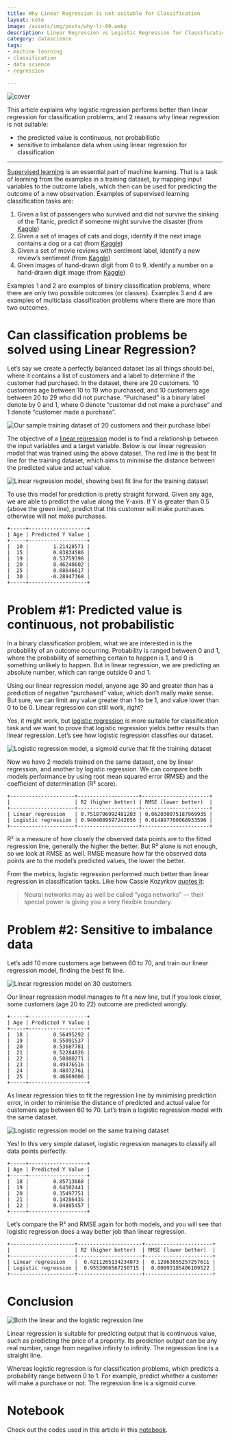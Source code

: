 ```yaml
---
title: Why Linear Regression is not suitable for Classification
layout: note
image: /assets/img/posts/why-lr-00.webp
description: Linear Regression vs Logistic Regression for Classification Tasks
category: datascience
tags:
- machine learning
- classification
- data science
- regression

---
```


![cover](/assets/img/posts/why-lr-00.webp)

This article explains why logistic regression performs better than linear regression for classification problems, and 2 reasons why linear regression is not suitable:
- the predicted value is continuous, not probabilistic
- sensitive to imbalance data when using linear regression for classification

---

[Supervised learning](https://en.wikipedia.org/wiki/Supervised_learning) is an essential part of machine learning. That is a task of learning from the examples in a training dataset, by mapping input variables to the outcome labels, which then can be used for predicting the outcome of a new observation. Examples of supervised learning classification tasks are:

1. Given a list of passengers who survived and did not survive the sinking of the Titanic, predict if someone might survive the disaster (from [Kaggle](https://www.kaggle.com/c/titanic/overview))
2. Given a set of images of cats and dogs, identify if the next image contains a dog or a cat (from [Kaggle](https://www.kaggle.com/c/dogs-vs-cats-redux-kernels-edition/overview))
3. Given a set of movie reviews with sentiment label, identify a new review’s sentiment (from [Kaggle](https://www.kaggle.com/c/movie-review-sentiment-analysis-kernels-only/overview))
4. Given images of hand-drawn digit from 0 to 9, identify a number on a hand-drawn digit image (from [Kaggle](https://www.kaggle.com/c/digit-recognizer/overview))

Examples 1 and 2 are examples of binary classification problems, where there are only two possible outcomes (or classes). Examples 3 and 4 are examples of multiclass classification problems where there are more than two outcomes.

# Can classification problems be solved using Linear Regression?
Let’s say we create a perfectly balanced dataset (as all things should be), where it contains a list of customers and a label to determine if the customer had purchased. In the dataset, there are 20 customers. 10 customers age between 10 to 19 who purchased, and 10 customers age between 20 to 29 who did not purchase. “Purchased” is a binary label denote by 0 and 1, where 0 denote “customer did not make a purchase” and 1 denote “customer made a purchase”.

![Our sample training dataset of 20 customers and their purchase label](/assets/img/posts/why-lr-01.webp)

The objective of a [linear regression](https://en.wikipedia.org/wiki/Linear_regression) model is to find a relationship between the input variables and a target variable. Below is our linear regression model that was trained using the above dataset. The red line is the best fit line for the training dataset, which aims to minimise the distance between the predicted value and actual value.

![Linear regression model, showing best fit line for the training dataset](/assets/img/posts/why-lr-02.webp)

To use this model for prediction is pretty straight forward. Given any age, we are able to predict the value along the Y-axis. If Y is greater than 0.5 (above the green line), predict that this customer will make purchases otherwise will not make purchases.

```
+-----+-------------------+
| Age | Predicted Y Value |
+-----+-------------------+
|  10 |        1.21428571 |
|  15 |        0.83834586 |
|  19 |        0.53759398 |
|  20 |        0.46240602 |
|  25 |        0.08646617 |
|  30 |       -0.28947368 |
+-----+-------------------+
```

# Problem #1: Predicted value is continuous, not probabilistic

In a binary classification problem, what we are interested in is the probability of an outcome occurring. Probability is ranged between 0 and 1, where the probability of something certain to happen is 1, and 0 is something unlikely to happen. But in linear regression, we are predicting an absolute number, which can range outside 0 and 1.

Using our linear regression model, anyone age 30 and greater than has a prediction of negative “purchased” value, which don’t really make sense. But sure, we can limit any value greater than 1 to be 1, and value lower than 0 to be 0. Linear regression can still work, right?

Yes, it might work, but [logistic regression](https://en.wikipedia.org/wiki/Logistic_regression) is more suitable for classification task and we want to prove that logistic regression yields better results than linear regression. Let’s see how logistic regression classifies our dataset.

![Logistic regression model, a sigmoid curve that fit the training dataset](/assets/img/posts/why-lr-03.webp)

Now we have 2 models trained on the same dataset, one by linear regression, and another by logistic regression. We can compare both models performance by using root mean squared error (RMSE) and the coefficient of determination (R² score).

```
+---------------------+--------------------+----------------------+
|                     | R2 (higher better) | RMSE (lower better)  |
+---------------------+--------------------+----------------------+
| Linear regression   | 0.7518796992481203 | 0.062030075187969935 |
| Logistic regression | 0.9404089597242656 | 0.014897760068933596 |
+---------------------+--------------------+----------------------+
```

R² is a measure of how closely the observed data points are to the fitted regression line, generally the higher the better. But R² alone is not enough, so we look at RMSE as well. RMSE measure how far the observed data points are to the model’s predicted values, the lower the better.

From the metrics, logistic regression performed much better than linear regression in classification tasks. Like how Cassie Kozyrkov [quotes it](https://hackernoon.com/machine-learning-is-the-emperor-wearing-clothes-59933d12a3cc):

> Neural networks may as well be called “yoga networks” — their special power is giving you a very flexible boundary.

# Problem #2: Sensitive to imbalance data

Let’s add 10 more customers age between 60 to 70, and train our linear regression model, finding the best fit line.

![Linear regression model on 30 customers](/assets/img/posts/why-lr-04.webp)

Our linear regression model manages to fit a new line, but if you look closer, some customers (age 20 to 22) outcome are predicted wrongly.

```
+-----+-------------------+
| Age | Predicted Y Value |
+-----+-------------------+
|  18 |        0.56495292 |
|  19 |        0.55091537 |
|  20 |        0.53687781 |
|  21 |        0.52284026 |
|  22 |        0.50880271 |
|  23 |        0.49476516 |
|  24 |        0.48072761 |
|  25 |        0.46669006 |
+-----+-------------------+
```

As linear regression tries to fit the regression line by minimising prediction error, in order to minimise the distance of predicted and actual value for customers age between 60 to 70. Let’s train a logistic regression model with the same dataset.

![Logistic regression model on the same training dataset](/assets/img/posts/why-lr-05.webp)

Yes! In this very simple dataset, logistic regression manages to classify all data points perfectly.

```
+-----+-------------------+
| Age | Predicted Y Value |
+-----+-------------------+
|  18 |        0.85713668 |
|  19 |        0.64502441 |
|  20 |        0.35497751 |
|  21 |        0.14286435 |
|  22 |        0.04805457 |
+-----+-------------------+
```

Let’s compare the R² and RMSE again for both models, and you will see that logistic regression does a way better job than linear regression.

```
+---------------------+---------------------+----------------------+
|                     | R2 (higher better)  | RMSE (lower better)  |
+---------------------+---------------------+----------------------+
| Linear regression   |  0.4211265134234073 |  0.12863855257257611 |
| Logistic regression |  0.9553066567250715 |  0.00993185406109522 |
+---------------------+---------------------+----------------------+
```

# Conclusion

![Both the linear and the logistic regression line](/assets/img/posts/why-lr-06.webp)

Linear regression is suitable for predicting output that is continuous value, such as predicting the price of a property. Its prediction output can be any real number, range from negative infinity to infinity. The regression line is a straight line.

Whereas logistic regression is for classification problems, which predicts a probability range between 0 to 1. For example, predict whether a customer will make a purchase or not. The regression line is a sigmoid curve.

# Notebook

Check out the codes used in this article in this [notebook](https://gist.github.com/jinglescode/c0a3065dfb0fdc03287938cc600489a3).

<script src="https://gist.github.com/jinglescode/c0a3065dfb0fdc03287938cc600489a3.js"></script>
